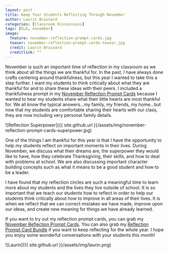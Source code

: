 ```yaml
---
layout: post
title: Keep Your Students Reflecting Through November
author: Laurin Brainard
categories: [Classroom Discussions]
tags: [ELD, november]
image:
  feature: november-reflection-prompt-cards.jpg
  teaser: november-reflection-prompt-cards-teaser.jpg
  credit: Laurin Brainard
  creditlink: ""
---
```

November is such an important time of reflection in my classroom as we think about all the things we are thankful for. In the past, I have always done crafts centering around thankfulness, but this year I wanted to take this a step further. I want my students to think critically about what they are thankful for and to share these ideas with their peers. I included a thankfulness prompt in my [November Reflection Prompt Cards](http://bit.ly/2AA4JiC) because I wanted to hear my students share what their little hearts are most thankful for. We all know the typical answers...my family, my friends, my home...but now that my students are comfortable sharing their hearts with our class, they are now including very personal family details.

![Reflection Superpower]({{ site.github.url }}/assets/img/november-reflection-prompt-cards-superpower.jpg)

One of the things I am thankful for this year is that I have the opportunity to help my students reflect on important moments in their lives. During November, we discuss what their dreams are, the superpower they would like to have, how they celebrate Thanksgiving, their skills, and how to deal with problems at school. We are also discussing important character building concepts such as what it means to be a good student and how to be a leader. 

I have found that my reflection circles are such a meaningful time to learn more about my students and the lives they live outside of school. It is so important that we teach our students how to reflect in order to help our students think critically about how to improve in all areas of their lives. It is when we reflect that we can correct mistakes we have made, improve upon our ideas, and create new meaning for things we have already learned. 

If you want to try out my reflection prompt cards, you can grab my [November Reflection Prompt Cards](http://bit.ly/2AA4JiC). You can also grab my [Reflection Prompt Card Bundle](http://bit.ly/2iPL8na) if you want to keep reflecting for the whole year. I hope you enjoy some wonderful conversations with your students this month!

![Laurin]({{ site.github.url }}/assets/img/laurin.png)